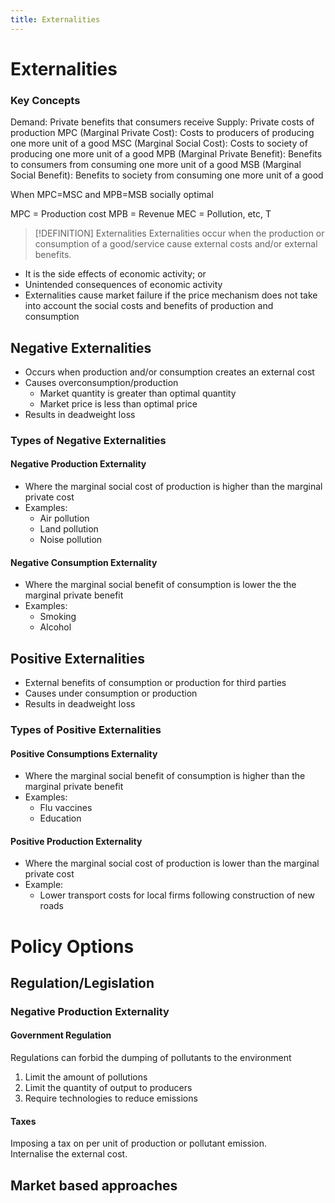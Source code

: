 ```yaml
---
title: Externalities
---
```

# Externalities

### Key Concepts
Demand: Private benefits that consumers receive 
Supply: Private costs of production 
MPC (Marginal Private Cost): Costs to producers of producing one more unit of a good 
MSC (Marginal Social Cost): Costs to society of producing one more unit of a good 
MPB (Marginal Private Benefit): Benefits to consumers from consuming one more unit of a good 
MSB (Marginal Social Benefit): Benefits to society from consuming one more unit of a good 

When MPC=MSC and MPB=MSB socially optimal

MPC = Production cost
MPB = Revenue
MEC = Pollution, etc, T


> [!DEFINITION] Externalities
> Externalities occur when the production or consumption of a good/service cause external costs and/or external benefits.

- It is the side effects of economic activity; or
- Unintended consequences of economic activity
- Externalities cause market failure if the price mechanism does not take into account the social costs and benefits of production and consumption

## Negative Externalities
- Occurs when production and/or consumption creates an external cost
- Causes overconsumption/production
	- Market quantity is greater than optimal quantity
	- Market price is less than optimal price
- Results in deadweight loss

### Types of Negative Externalities
#### Negative Production Externality
- Where the marginal social cost of production is higher than the marginal private cost
- Examples:
	- Air pollution
	- Land pollution
	- Noise pollution


#### Negative Consumption Externality
- Where the marginal social benefit of consumption is lower the the marginal private benefit
- Examples:
	- Smoking
	- Alcohol

## Positive Externalities
- External benefits of consumption or production for third parties
- Causes under consumption or production
- Results in deadweight loss

### Types of Positive Externalities
#### Positive Consumptions Externality
- Where the marginal social benefit of consumption is higher than the marginal private benefit
- Examples:
	- Flu vaccines
	- Education

#### Positive Production Externality
- Where the marginal social cost of production is lower than the marginal private cost
- Example:
	- Lower transport costs for local firms following construction of new roads


# Policy Options
## Regulation/Legislation
### Negative Production Externality
#### Government Regulation
Regulations can forbid the dumping of pollutants to the environment  

1. Limit the amount of pollutions
2. Limit the quantity of output to producers
3. Require technologies to reduce emissions

#### Taxes
Imposing a tax on per unit of production or pollutant emission.  
Internalise the external cost.  





## Market based approaches


























